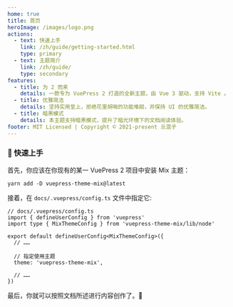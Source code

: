 ```yaml
---
home: true
title: 首页
heroImage: /images/logo.png
actions:
  - text: 快速上手
    link: /zh/guide/getting-started.html
    type: primary
  - text: 主题简介
    link: /zh/guide/
    type: secondary
features:
  - title: 为 2 而来
    details: 一款专为 VuePress 2 打造的全新主题，由 Vue 3 驱动，支持 Vite 。
  - title: 优雅简洁
    details: 坚持实用至上，拒绝花里胡哨的功能堆砌，并保持 UI 的优雅简洁。
  - title: 暗黑模式
    details: 本主题支持暗黑模式，提升了暗光环境下的文档阅读体验。
footer: MIT Licensed | Copyright © 2021-present 亖混子
---
```


### 🚀 快速上手

首先，你应该在你现有的某一 VuePress 2 项目中安装 Mix 主题：

```sh:no-line-numbers
yarn add -D vuepress-theme-mix@latest
```

接着，在 `docs/.vuepress/config.ts` 文件中指定它:

```ts{9}:no-line-numbers
// docs/.vuepress/config.ts
import { defineUserConfig } from 'vuepress'
import type { MixThemeConfig } from 'vuepress-theme-mix/lib/node'

export default defineUserConfig<MixThemeConfig>({
  // ……

  // 指定使用主题
  theme: 'vuepress-theme-mix',

  // ……
})
```

最后，你就可以按照文档所述进行内容创作了。:beers:
